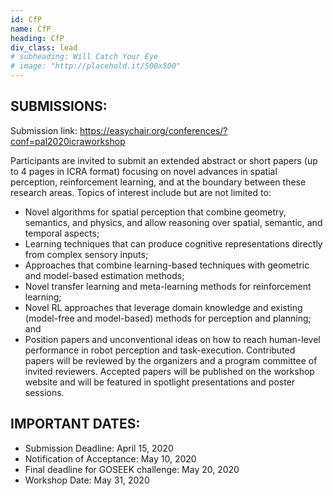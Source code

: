 ```yaml
---
id: CfP
name: CfP
heading: CfP
div_class: lead
# subheading: Will Catch Your Eye
# image: "http://placehold.it/500x500"
---
```


SUBMISSIONS:
---------------------
Submission link: <a href="https://easychair.org/conferences/?conf=pal2020icraworkshop">https://easychair.org/conferences/?conf=pal2020icraworkshop</a>

Participants are invited to submit an extended abstract or short papers (up to 4 pages in ICRA format) focusing on novel advances in spatial perception, reinforcement learning, and at the boundary between these research areas. 
Topics of interest include but are not limited to:
- Novel algorithms for spatial perception that combine geometry, semantics, and physics, and allow reasoning over spatial, semantic, and temporal aspects;
- Learning techniques that can produce cognitive representations directly from complex sensory inputs;
- Approaches that combine learning-based techniques with geometric and model-based estimation methods;
- Novel transfer learning and meta-learning methods for reinforcement learning;
- Novel RL approaches that leverage domain knowledge and existing (model-free and model-based) methods for perception and planning; and
- Position papers and unconventional ideas on how to reach human-level performance in robot perception and task-execution. 
Contributed papers will be reviewed by the organizers and a program committee of invited reviewers. Accepted papers will be published on the workshop website and will be featured in spotlight presentations and poster sessions. 
 
IMPORTANT DATES:
----------------------------
- Submission Deadline: April 15, 2020
- Notification of Acceptance: May 10, 2020
- Final deadline for GOSEEK challenge: May 20, 2020  
- Workshop Date: May 31, 2020
